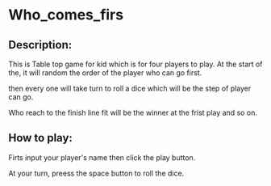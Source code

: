 # Who_comes_firs
## Description:
This is Table top game for kid which is for four players to play. At the start of the, it will random the order of the player who can go first. 


then every one will take turn to roll a dice which will be the step of player can go. 


Who reach to the finish line fít will be the winner at the frist play and so on.


## How to play:
Firts input your player's name then click the play button.


At your turn, preess the space button to roll the dice.


